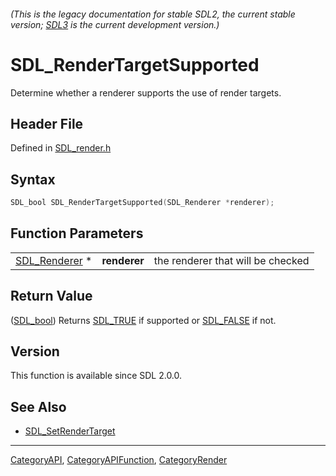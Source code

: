 ###### (This is the legacy documentation for stable SDL2, the current stable version; [SDL3](https://wiki.libsdl.org/SDL3/) is the current development version.)
# SDL_RenderTargetSupported

Determine whether a renderer supports the use of render targets.

## Header File

Defined in [SDL_render.h](https://github.com/libsdl-org/SDL/blob/SDL2/include/SDL_render.h)

## Syntax

```c
SDL_bool SDL_RenderTargetSupported(SDL_Renderer *renderer);
```

## Function Parameters

|                                |              |                                   |
| ------------------------------ | ------------ | --------------------------------- |
| [SDL_Renderer](SDL_Renderer) * | **renderer** | the renderer that will be checked |

## Return Value

([SDL_bool](SDL_bool)) Returns [SDL_TRUE](SDL_TRUE) if supported or
[SDL_FALSE](SDL_FALSE) if not.

## Version

This function is available since SDL 2.0.0.

## See Also

- [SDL_SetRenderTarget](SDL_SetRenderTarget)

----
[CategoryAPI](CategoryAPI), [CategoryAPIFunction](CategoryAPIFunction), [CategoryRender](CategoryRender)

